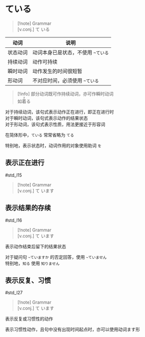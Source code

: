 # ている

> [!note] Grammar  
> [v.conj.] て いる  

| 动词   | 说明                  |
| ---- | ------------------- |
| 状态动词 | 动词本身已是状态，不使用 `~ている` |
| 持续动词 | 动作可持续               |
| 瞬时动词 | 动作发生的时间很短暂          |
| 形动词  | 不对应时间，必须使用 `~ている`   |

> [!info]
> 部分动词既可作持续动词，亦可作瞬时动词  
> 如<ruby>着<rt>き</rt>る</ruby>  

对于持续动词，该句式表示动作正在进行，即正在进行时  
对于瞬时动词，该句式表示动作的结果状态  
对于形动词，该句式表示性质，用法更接近于形容词  

在简体形中，`ている` 常常省略为 `てる`  

特别地，表示状态时，动词作用的对象使用助词 `を`  

## 表示正在进行  

 #std_l15  

> [!note] Grammar  
> [v.conj.] て います  

## 表示结果的存续  

 #std_l16  

> [!note] Grammar  
> [v.conj.] て います  

表示动作结束后留下的结果状态  

对于疑问句 `~ていますか` 的否定回答，使用 `~ていません`  
特别地，`知る` 使用 `知りません`  

## 表示反复、习惯  

 #std_l27  

> [!note] Grammar  
> [v.conj.] て います  

表示反复或习惯性的动作  

表示习惯性动作，且句中没有出现时间起点时，亦可以使用动词ます形  
